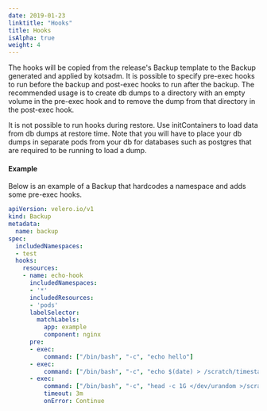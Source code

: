 ```yaml
---
date: 2019-01-23
linktitle: "Hooks"
title: Hooks
isAlpha: true
weight: 4
---
```


The hooks will be copied from the release's Backup template to the Backup generated and applied by kotsadm.
It is possible to specify pre-exec hooks to run before the backup and post-exec hooks to run after the backup.
The recommended usage is to create db dumps to a directory with an empty volume in the pre-exec hook and to remove the dump from that directory in the post-exec hook.

It is not possible to run hooks during restore.
Use initContainers to load data from db dumps at restore time.
Note that you will have to place your db dumps in separate pods from your db for databases such as postgres that are required to be running to load a dump.

#### Example

Below is an example of a Backup that hardcodes a namespace and adds some pre-exec hooks.

```yaml
apiVersion: velero.io/v1
kind: Backup
metadata:
  name: backup
spec:
  includedNamespaces:
  - test
  hooks:
    resources:
    - name: echo-hook
      includedNamespaces:
      - '*'
      includedResources:
      - 'pods'
      labelSelector:
        matchLabels:
          app: example
          component: nginx
      pre:
      - exec:
          command: ["/bin/bash", "-c", "echo hello"]
      - exec:
          command: ["/bin/bash", "-c", "echo $(date) > /scratch/timestamp"]
      - exec:
          command: ["/bin/bash", "-c", "head -c 1G </dev/urandom >/scratch/data"]
          timeout: 3m
          onError: Continue
```

